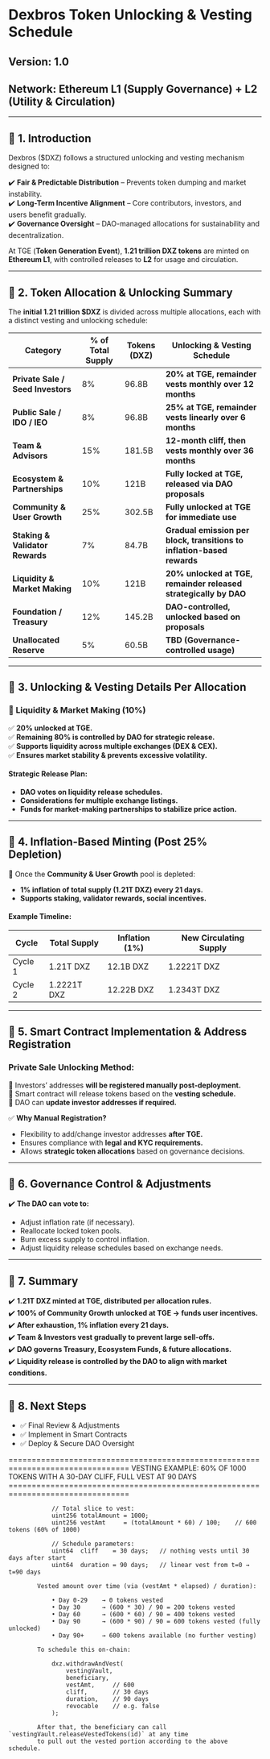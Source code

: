 # Dexbros Token Unlocking & Vesting Schedule

## **Version:** 1.0

## **Network:** Ethereum L1 (Supply Governance) + L2 (Utility & Circulation)

---

## **📌 1. Introduction**

Dexbros ($DXZ) follows a structured unlocking and vesting mechanism designed to:

✔️ **Fair & Predictable Distribution** – Prevents token dumping and market instability.  
✔️ **Long-Term Incentive Alignment** – Core contributors, investors, and users benefit gradually.  
✔️ **Governance Oversight** – DAO-managed allocations for sustainability and decentralization.

At TGE (**Token Generation Event**), **1.21 trillion DXZ tokens** are minted on **Ethereum L1**, with controlled releases to **L2** for usage and circulation.

---

## **📌 2. Token Allocation & Unlocking Summary**

The **initial 1.21 trillion $DXZ** is divided across multiple allocations, each with a distinct vesting and unlocking schedule:

| **Category**                      | **% of Total Supply** | **Tokens (DXZ)** | **Unlocking & Vesting Schedule**                                       |
| --------------------------------- | --------------------- | ----------------- | ---------------------------------------------------------------------- |
| **Private Sale / Seed Investors** | 8%                    | 96.8B             | **20% at TGE, remainder vests monthly over 12 months**                 |
| **Public Sale / IDO / IEO**       | 8%                    | 96.8B             | **25% at TGE, remainder vests linearly over 6 months**                 |
| **Team & Advisors**               | 15%                   | 181.5B            | **12-month cliff, then vests monthly over 36 months**                  |
| **Ecosystem & Partnerships**      | 10%                   | 121B              | **Fully locked at TGE, released via DAO proposals**                    |
| **Community & User Growth**       | 25%                   | 302.5B            | **Fully unlocked at TGE for immediate use**                            |
| **Staking & Validator Rewards**   | 7%                    | 84.7B             | **Gradual emission per block, transitions to inflation-based rewards** |
| **Liquidity & Market Making**     | 10%                   | 121B              | **20% unlocked at TGE, remainder released strategically by DAO**       |
| **Foundation / Treasury**         | 12%                   | 145.2B            | **DAO-controlled, unlocked based on proposals**                        |
| **Unallocated Reserve**           | 5%                    | 60.5B             | **TBD (Governance-controlled usage)**                                  |

---

## **📌 3. Unlocking & Vesting Details Per Allocation**

### **🔴 Liquidity & Market Making (10%)**
✅ **20% unlocked at TGE.**  
✅ **Remaining 80% is controlled by DAO for strategic release.**  
✅ **Supports liquidity across multiple exchanges (DEX & CEX).**  
✅ **Ensures market stability & prevents excessive volatility.**  

#### **Strategic Release Plan:**
- **DAO votes on liquidity release schedules.**
- **Considerations for multiple exchange listings.**
- **Funds for market-making partnerships to stabilize price action.**

---

## **📌 4. Inflation-Based Minting (Post 25% Depletion)**

📌 Once the **Community & User Growth** pool is depleted:

- **1% inflation of total supply (1.21T DXZ) every 21 days.**
- **Supports staking, validator rewards, social incentives.**

#### **Example Timeline:**

| Cycle   | Total Supply | Inflation (1%) | New Circulating Supply |
| ------- | ------------ | -------------- | ---------------------- |
| Cycle 1 | 1.21T DXZ   | 12.1B DXZ     | 1.2221T DXZ           |
| Cycle 2 | 1.2221T DXZ | 12.22B DXZ    | 1.2343T DXZ           |

---

## **📌 5. Smart Contract Implementation & Address Registration**

### **Private Sale Unlocking Method:**
🔹 Investors’ addresses **will be registered manually post-deployment.**  
🔹 Smart contract will release tokens based on the **vesting schedule.**  
🔹 DAO can **update investor addresses if required.**  

✅ **Why Manual Registration?**
- Flexibility to add/change investor addresses **after TGE.**  
- Ensures compliance with **legal and KYC requirements.**  
- Allows **strategic token allocations** based on governance decisions.

---

## **📌 6. Governance Control & Adjustments**

✔️ **The DAO can vote to:**  
- Adjust inflation rate (if necessary).  
- Reallocate locked token pools.  
- Burn excess supply to control inflation.  
- Adjust liquidity release schedules based on exchange needs.

---

## **📌 7. Summary**

✔️ **1.21T DXZ minted at TGE, distributed per allocation rules.**  
✔️ **100% of Community Growth unlocked at TGE → funds user incentives.**  
✔️ **After exhaustion, 1% inflation every 21 days.**  
✔️ **Team & Investors vest gradually to prevent large sell-offs.**  
✔️ **DAO governs Treasury, Ecosystem Funds, & future allocations.**  
✔️ **Liquidity release is controlled by the DAO to align with market conditions.**

---

## **📌 8. Next Steps**
- ✅ Final Review & Adjustments  
- ✅ Implement in Smart Contracts  
- ✅ Deploy & Secure DAO Oversight




================================================================================
            VESTING EXAMPLE: 60% OF 1000 TOKENS WITH A 30-DAY CLIFF, FULL VEST AT 90 DAYS
            ================================================================================

                // Total slice to vest: 
                uint256 totalAmount = 1000;
                uint256 vestAmt     = (totalAmount * 60) / 100;    // 600 tokens (60% of 1000)

                // Schedule parameters:
                uint64  cliff    = 30 days;   // nothing vests until 30 days after start
                uint64  duration = 90 days;   // linear vest from t=0 → t=90 days

            Vested amount over time (via (vestAmt * elapsed) / duration):

                • Day 0-29    → 0 tokens vested
                • Day 30      → (600 * 30) / 90 = 200 tokens vested
                • Day 60      → (600 * 60) / 90 = 400 tokens vested
                • Day 90      → (600 * 90) / 90 = 600 tokens vested (fully unlocked)
                • Day 90+     → 600 tokens available (no further vesting)

            To schedule this on-chain:

                dxz.withdrawAndVest(
                    vestingVault,
                    beneficiary,
                    vestAmt,     // 600
                    cliff,       // 30 days
                    duration,    // 90 days
                    revocable    // e.g. false
                );

            After that, the beneficiary can call `vestingVault.releaseVestedTokens(id)` at any time
            to pull out the vested portion according to the above schedule.
